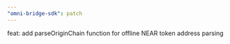 ```yaml
---
"omni-bridge-sdk": patch
---
```


feat: add parseOriginChain function for offline NEAR token address parsing